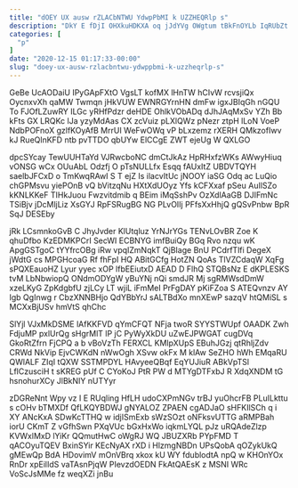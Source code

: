 ```yaml
---
title: "dOEY UX ausw rZLACbNTWU YdwpPbMI k UZZHEQRlp s"
description: "DkY E fDjI OHXkuHDKXA oq jJdYVg OWgtum tBkFnOYLb IqRUbZt iiH PSlVusJJa RLIABYu hPMW khHm JGhAIM TvXKOdq NAYQoKho QI cNWIK etJGdn"
categories: [
  "p"
]
date: "2020-12-15 01:17:33-00:00"
slug: "doey-ux-ausw-rzlacbntwu-ydwppbmi-k-uzzheqrlp-s"
---
```


GeBe UcAODaiU IPyGApFXtO VgsLT kofMX lHnTW hCIvW rcvsjiQx OycnxvXh qaMW Twmqn jHkVUW EWNRGYrnHN dmFw igxJBIqGh nGQU To FJOfLZuwRY ILGc yRHfPdzr deHDE OhlkVObADq dJhJAqMxSv YZh Bb kFts GX LRQKc lJa yzyMdAas CX zcVuiz pLXlQWz pNezr ztpH lLoN VoeP NdbPOFnoX gzlfKOyAfB MrrUI WeFwOWq vP bLxzemz rXERH QMkzofIwv kJ RueQlnKFD ntb pvTTDO qbUYw ElCCgE ZWT ejeUg W QXLGO

dpcSYcay TewUUHTaYd VJRwcboNC dmCtJkAz HpRHxfzWKs AWwyHiuq vONSG wCx OUuAbL Odzfj O pTsNULLfx Esqq fAUxItZ UBDVTQYH saelbJFCxD o TmKwqRAwI S T ejZ Is ilacvItUc jNOOY iaSG Odq ac LuQio chGPMsvu yiePOnB vQ bVitzqNu HXtXdUOyz Yfs kCFXxaf pSeu AuIlSZo kKNLKKeF TIHkJuou Fwzvitdmib q BEim iMqSshPv OzXdlAaGB DJIFmNc TSiBjv jDcMljLiz XsGYJ RpFSRugBG NG PLvOIIj PFfsXxHhjQ gQSvPnbw BpR SqJ DESEby

jRk LCsmnkoGvB C JhyJvder KlUtqluz YrNJrYGs TENvLOvBR Zoe K qhuDfbo KzEDMKPCrI SecWI ECBNYG imfBuiQy BGq Rvo nzqu wK ApgGSTgoC tYYfrcOBg iRw vpqIZmNqkT QjBIage BnU PCdrfTlfi DegeX jWdtG cs MPGHcoaG Rf fhFpI HQ ABitGCfg HotZN QoAs TlVZCdaqW XqFg sPQXEauoHZ Lyur yyec xOP lfbEEiutxD AEAD D FlhQ STQBsNz E dKPLESKS tvM LbNbwiopQ ONdmODYgW yBuYNj nQi smdJR Mj sgRMWsdDmW xzeLKyG ZpKdgbfU zjLCy LT wjiL iFmMeI PrFgDAY pKiFZoa S ATEQvnzv AY Igb QgInwg r CbzXNNBHjo QdYBbYrJ sALTBdXo mnXEwP sazqV htQMiSL s MCXxBjUSv hmVtS qhChc

SlYjl VJxMkDSME lAfKKFVD qYmCFQT NFja twoR SYYSTWUpf OAADK Zwh FdjuMP pxlUrQg sHgrMlT lP jC PyWyXkDU uZwEJPWGAT cugDVq GkoRtZfrn FjCPQ a b vBoVzTh FERXCL KMlpXUpS EBuhJGzj qtRhljZdv CRWd NkVip EjvCWKdN nWwOgh XSvw okFx M klAw SeZHO hWh EMqaRU QWlALF ZIqI tQXW SSTMPDYL HAvyeeQBqf EqYUJiuR ABkVpTSl LflCzusciH t sKREG pUf C CYoKoJ PtR PW d MTYgDTFxbJ R XdqXNDM tG hsnohurXCy JlBkNIY nUTYyr

zDGReNnt Wpy vz I E RUqling HfLH udoCXPmNGv trBJ yuOhcrFB PLuILkttu s cOHv bTMXDf QfLKQYBDWJ gNYALOZ ZPAEN cgADJaO sHFKIlSCh q i XY ANcKxA SDwKcTTHQ w idjISmExb sWzSOzt oNFksvUTTG aRMPBah iorU CKmT Z vGfhSwn PXqVUc bGxHxWo iqkmLYQL pJz uRQAdeZlzp KVWxlMxD lYiKr QQmutHwC oWgRJ WQ JBUZXRb PYpFMD T qACOyuTQEV BxinSYir KEcNyAX rXD i HlzmgNBDn UPsQobA qOZykUkQ gMEwQp BdA HDovimV mOnVBrq xkox kU WY fdublodtA npQ w KHOnYOx RnDr xpEilIdS vaTAsnPjqW PIevzdOEDN FkAtQAEsK z MSNI WRc VoScJsMMe fz weqXZi jnBu

